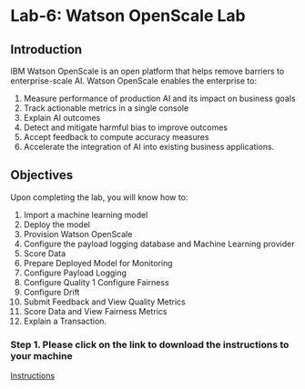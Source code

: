 # Lab-6: Watson OpenScale Lab

## Introduction
IBM Watson OpenScale is an open platform that helps remove barriers to enterprise-scale AI. Watson OpenScale enables the enterprise to: 

1. Measure performance of production AI and its impact on business goals <br>
1. Track actionable metrics in a single console <br>
1. Explain AI outcomes <br>
1. Detect and mitigate harmful bias to improve outcomes <br>
1. Accept feedback to compute accuracy measures <br>
1. Accelerate the integration of AI into existing business applications. <br>

## Objectives 

Upon completing the lab, you will know how to:
1. Import a machine learning model 
1. Deploy the model 
1. Provision Watson OpenScale
1. Configure the payload logging database and Machine Learning provider
1. Score Data 
1. Prepare Deployed Model for Monitoring
1. Configure Payload Logging
1. Configure Quality
1  Configure Fairness 
1. Configure Drift 
1. Submit Feedback and View Quality Metrics
1. Score Data and View Fairness Metrics 
1. Explain a Transaction. 


### Step 1. Please click on the link to download the instructions to your machine

[Instructions](https://github.com/bleonardb3/DS_POT_04-30-2020/raw/master/Lab-6/Watson%20OpenScale%20v4.pdf)
